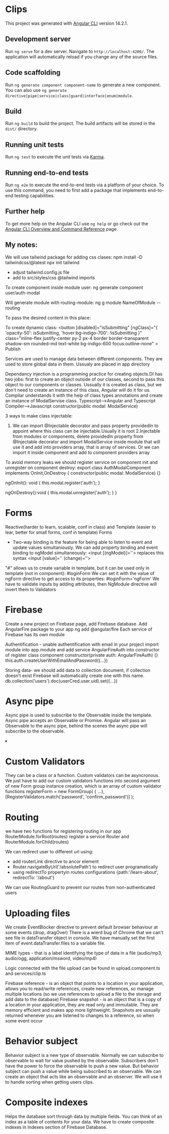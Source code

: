 # Clips

This project was generated with [Angular CLI](https://github.com/angular/angular-cli) version 14.2.1.

## Development server

Run `ng serve` for a dev server. Navigate to `http://localhost:4200/`. The application will automatically reload if you change any of the source files.

## Code scaffolding

Run `ng generate component component-name` to generate a new component. You can also use `ng generate directive|pipe|service|class|guard|interface|enum|module`.

## Build

Run `ng build` to build the project. The build artifacts will be stored in the `dist/` directory.

## Running unit tests

Run `ng test` to execute the unit tests via [Karma](https://karma-runner.github.io).

## Running end-to-end tests

Run `ng e2e` to execute the end-to-end tests via a platform of your choice. To use this command, you need to first add a package that implements end-to-end testing capabilities.

## Further help

To get more help on the Angular CLI use `ng help` or go check out the [Angular CLI Overview and Command Reference](https://angular.io/cli) page.

## My notes:

We will use tailwind package for adding css clases:
npm install -D tailwindcss/@latest
npx init tailwind

- adjust tailwind.config.js file
- add to src/styles/css @tailwind imports

To create component inside module user:
ng generate component user/auth-modal

Will generate module with routing-module:
ng g module NameOfModule --routing

To pass the desired content in this place:
<ng-content select="[heading]"></ng-content>

To create dynamic class:
<button
[disabled]="isSubmitting"
[ngClass]="{
'opacity-50': isSubmitting,
'hover:bg-indigo-700': !isSubmitting
}"
class="inline-flex justify-center py-2 px-4 border border-transparent shadow-sm rounded-md text-white bg-indigo-600 focus:outline-none" >
Publish
</button>

Services are used to manage data between different components. They are used to store global data in them. Ussualy are placed in app directory

Dependancy injection is a programming practice for creating objects.DI has two jobs: first to create an object outside of our classes, second to pass this object to our components or classes. Ussually it is created as class, but we don't need to create an instance of this class, Angular will do it for us. Compilar understands it with the help of class types annotations and create an instance of ModalServise class.
Typescript-->Angular and Typescript Compiler-->Javascript
constructor(public modal: ModalService)

3 ways to make class injectable:

1.  We can import @Injectable decorator and pass property providedIn to appoint where this class can be injectable.Usually it is root
    2.Injectable from modules or components, delete providedIn property from @Injectable decorator and import ModalService inside module that will use it and add into providers array, that is array of services. Or we can import it inside component and add to component providers array

To avoid memory leaks we should register service on component init and unregister on component destroy:
export class AuthModalComponent implements OnInit,OnDestroy {
constructor(public modal: ModalService) {}

ngOnInit(): void {
this.modal.register('auth');
}

ngOnDestroy():void {
this.modal.unregister('auth');
}
}

# Forms

Reactive(harder to learn, scalable, conf in class) and Template (easier to lear, better for small forms, conf in template) Forms

- Two-way binding is the feature for being able to listen to event and update values simultaniously.
  We can add property binding and event binding to ngModel simultaneously:
  <input [(ngModel)]=''> replaces this syntax <input [value]='' (change)=''>

"#" allows us to create variable in template, but it can be used only in template (not in component): #loginForm
We can set it with the value of ngForm directive to get access to its properties: #loginForm='ngForm'
We have to validate inputs by adding attributes, then NgModule directive will invert them to Validators

# Firebase

Create a new project on Firebase page, add Firebase database. Add AngularFire package to your app
ng add @angular/fire
Each service of Firebase has its own module

Authentification - unable authentification with email in your project
import module into app.module and add service AngularFireAuth into constructor of register class component
constructor(private auth: AngularFireAuth) {}
this.auth.createUserWithEmailAndPassword({...})

Storing data- we should add data to collection document, if collection doesn't exist Firebase will automatically create one with this name.
db.collection('users').doc(userCred.user.uid).set({...})

# Async pipe

Async pipe is used to subscribe to the Observable inside the template.
Async pipe accepts an Observable or Promise.
Angular will pass an Observable to the async pipe, behind the scenes the async pipe will subscribe to the observable.

 <li *ngIf="!(auth.isAuthenticated$ | async); else authLinks">

# Custom Validators

They can be a class or a function. Custom validators can be asyncronous.
We just have to add our custom validators functions into second argument of new Form group instance creation, which is an array of custom validator functions
registerForm = new FormGroup(
{ ...}, [RegisterValidators.match('password', 'confirm_password')]
);

# Routing

we have two functions for registering routing in our app RouterModule.forRoot(routes) register a service Router and RouterModule.forChild(routes)

We can redirect user to different url using:

- add routerLink directive to ancor element <a routerLink="/about" >
- Router.navigateByUrl('/absolutePath') to redirect user programatically
- uaing redirectTo propertyin routes configurations {path:'/learn-about', redirectTo: '/about'}

We can use RoutingGuard to prevent our routes from non-authenticated users

# Uploading files

We create EventBlocker directive to prevent default browser behaviour at some events (drop, dragOver)
There is a wierd bug of Chrome that we can't see file in dataTransfer object in console. We have manually set the first item of event.dataTransfer.files to a variable file.

MIME types - that is a label identifying the type of data in a file (audio/mp3, audio/ogg, application/msword, video/mp4)

Logic connected with the file upload can be found in upload.component.ts and services/clip.ts

Firebase reference - is an object that points to a location in your application, allows you to read/write references, create new references, so manage multiple locations (so we use references to upload a file to the storage and add data to the database)
Firebase snapshot - is an object that is a copy of a location in your application, they are read only and immutable. They are memory efficient and makes app more lightweight. Snapshots are ussually returned whenever you are listened to changes to a reference, so when some event occur

# Behavior subject

Behavior subject is a new type of observable. Normally we can subscribe to observable to wait for value pushed by the observable. Subscribers don't have the power to force the observable to push a new value. But behavior subject can push a value while being subscribed to an observable. We can create an object that acts like an observable and an observer.
We will use it to handle sorting when getting users clips.

# Composite indexes

Helps the database sort through data by multiple fields. You can think of an index as a table of contents for your data. We have to create composite indexes in Indexes section of Firebase Database.
